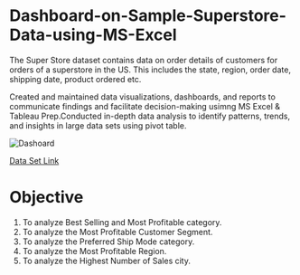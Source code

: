 # Dashboard-on-Sample-Superstore-Data-using-MS-Excel
The Super Store dataset contains data on order details of customers for orders of a superstore in the US. This includes the state, region, order date, shipping date, product ordered etc.


Created and maintained data visualizations, dashboards, and reports to communicate findings and facilitate decision-making usimng MS Excel & Tableau Prep.Conducted in-depth data analysis to identify patterns, trends, and insights in large data sets using pivot table.


![Dashoard](https://github.com/sachinpateloffl/Dashboard-on-Sample-Superstore-Data/assets/98209638/3aeece0d-400b-47a4-9d5c-fd49c8b5d613)


[Data Set Link](https://www.kaggle.com/datasets/bravehart101/sample-supermarket-dataset)


# Objective
1. To analyze Best Selling and Most Profitable category.
2. To analyze the Most Profitable Customer Segment.
3. To analyze the Preferred Ship Mode category.
4. To analyze the Most Profitable Region.
5. To analyze the Highest Number of Sales city.
